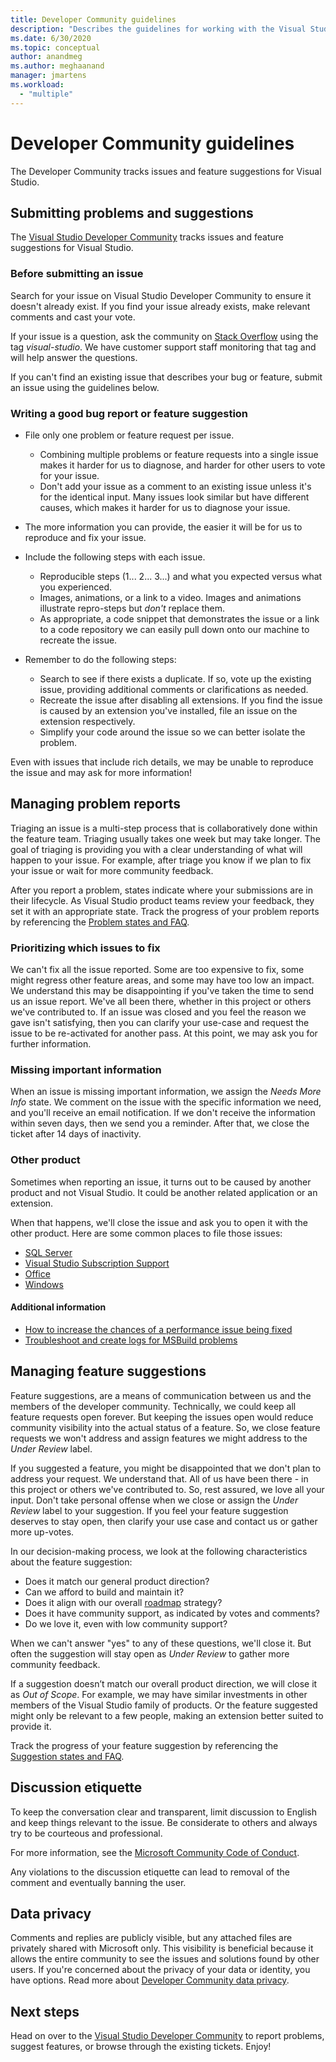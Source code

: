 ```yaml
---
title: Developer Community guidelines
description: "Describes the guidelines for working with the Visual Studio Developer Community."
ms.date: 6/30/2020
ms.topic: conceptual
author: anandmeg
ms.author: meghaanand
manager: jmartens
ms.workload:
  - "multiple"
---
```

# Developer Community guidelines

The Developer Community tracks issues and feature suggestions for Visual Studio.

## Submitting problems and suggestions

The [Visual Studio Developer Community](https://aka.ms/feedback/suggest?space=8) tracks issues and feature suggestions for Visual Studio.

### Before submitting an issue

Search for your issue on Visual Studio Developer Community to ensure it doesn't already exist. If you find your issue already exists, make relevant comments and cast your vote.

If your issue is a question, ask the community on [Stack Overflow](https://stackoverflow.com/questions/tagged/visual-studio?tab=Newest) using the tag _visual-studio_. We have customer support staff monitoring that tag and will help answer the questions.

If you can't find an existing issue that describes your bug or feature, submit an issue using the guidelines below.

### Writing a good bug report or feature suggestion

- File only one problem or feature request per issue.

  - Combining multiple problems or feature requests into a single issue makes it harder for us to diagnose, and harder for other users to vote for your issue.
  - Don't add your issue as a comment to an existing issue unless it's for the identical input. Many issues look similar but have different causes, which makes it harder for us to diagnose your issue.

- The more information you can provide, the easier it will be for us to reproduce and fix your issue.
- Include the following steps with each issue.

  - Reproducible steps (1... 2... 3...) and what you expected versus what you experienced.
  - Images, animations, or a link to a video. Images and animations illustrate repro-steps but _don't_ replace them.
  - As appropriate, a code snippet that demonstrates the issue or a link to a code repository we can easily pull down onto our machine to recreate the issue.

- Remember to do the following steps:

  - Search to see if there exists a duplicate. If so, vote up the existing issue, providing additional comments or clarifications as needed.
  - Recreate the issue after disabling all extensions. If you find the issue is caused by an extension you've installed, file an issue on the extension respectively.
  - Simplify your code around the issue so we can better isolate the problem.

Even with issues that include rich details, we may be unable to reproduce the issue and may ask for more information!

## Managing problem reports

Triaging an issue is a multi-step process that is collaboratively done within the feature team. Triaging usually takes one week but may take longer. The goal of triaging is providing you with a clear understanding of what will happen to your issue. For example, after triage you know if we plan to fix your issue or wait for more community feedback.

After you report a problem, states indicate where your submissions are in their lifecycle. As Visual Studio product teams review your feedback, they set it with an appropriate state. Track the progress of your problem reports by referencing the [Problem states and FAQ](./report-a-problem.yml).

### Prioritizing which issues to fix

We can't fix all the issue reported. Some are too expensive to fix, some might regress other feature areas, and some may have too low an impact. We understand this may be disappointing if you've taken the time to send us an issue report. We've all been there, whether in this project or others we've contributed to. If an issue was closed and you feel the reason we gave isn't satisfying, then you can clarify your use-case and request the issue to be re-activated for another pass. At this point, we may ask you for further information.

### Missing important information

When an issue is missing important information, we assign the _Needs More Info_ state. We comment on the issue with the specific information we need, and you'll receive an email notification. If we don't receive the information within seven days, then we send you a reminder. After that, we close the ticket after 14 days of inactivity.

### Other product

Sometimes when reporting an issue, it turns out to be caused by another product and not Visual Studio. It could be another related application or an extension. 

When that happens, we'll close the issue and ask you to open it with the other product. Here are some common places to file those issues:

* [SQL Server](https://feedback.azure.com/forums/908035-sql-server)
* [Visual Studio Subscription Support](https://feedback.azure.com/forums/908035-sql-server)
* [Office](https://support.office.com/article/how-do-i-give-feedback-on-microsoft-office-2b102d44-b43f-4dd2-9ff4-23cf144cfb11)
* [Windows](https://support.microsoft.com/help/4021566/windows-10-send-feedback-to-microsoft-with-feedback-hub-app)

#### Additional information

- [How to increase the chances of a performance issue being fixed](./how-to-increase-chances-of-performance-issue-being-fixed.md)
- [Troubleshoot and create logs for MSBuild problems](./msbuild-logs.md)

## Managing feature suggestions

Feature suggestions, are a means of communication between us and the members of the developer community. Technically, we could keep all feature requests open forever. But keeping the issues open would reduce community visibility into the actual status of a feature. So, we close feature requests we won't address and assign features we might address to the _Under Review_ label.

If you suggested a feature, you might be disappointed that we don't plan to address your request. We understand that. All of us have been there - in this project or others we've contributed to. So, rest assured, we love all your input. Don't take personal offense when we close or assign the _Under Review_ label to your suggestion. If you feel your feature suggestion deserves to stay open, then clarify your use case and contact us or gather more up-votes.

In our decision-making process, we look at the following characteristics about the feature suggestion:

- Does it match our general product direction?
- Can we afford to build and maintain it?
- Does it align with our overall [roadmap](/visualstudio/productinfo/vs-roadmap) strategy?
- Does it have community support, as indicated by votes and comments?
- Do we love it, even with low community support?

When we can't answer "yes" to any of these questions, we'll close it. But often the suggestion will stay open as _Under Review_ to gather more community feedback.

If a suggestion doesn’t match our overall product direction, we will close it as *Out of Scope*. For example, we may have similar investments in other members of the Visual Studio family of products. Or the feature suggested might only be relevant to a few people, making an extension better suited to provide it.

Track the progress of your feature suggestion by referencing the [Suggestion states and FAQ](./report-a-problem.yml).

## Discussion etiquette

To keep the conversation clear and transparent, limit discussion to English and keep things relevant to the issue. Be considerate to others and always try to be courteous and professional.

For more information, see the [Microsoft Community Code of Conduct](https://answers.microsoft.com/en-us/page/codeofconduct).

Any violations to the discussion etiquette can lead to removal of the comment and eventually banning the user.

## Data privacy

Comments and replies are publicly visible, but any attached files are privately shared with Microsoft only. This visibility is beneficial because it allows the entire community to see the issues and solutions found by other users. If you're concerned about the privacy of your data or identity, you have options. Read more about [Developer Community data privacy](./developer-community-privacy.md).

## Next steps

Head on over to the [Visual Studio Developer Community](https://aka.ms/feedback/suggest?space=8) to report problems, suggest features, or browse through the existing tickets. Enjoy!
